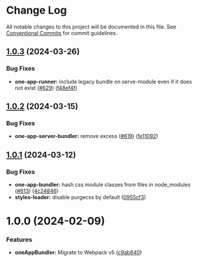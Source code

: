 # Change Log

All notable changes to this project will be documented in this file.
See [Conventional Commits](https://conventionalcommits.org) for commit guidelines.

## [1.0.3](https://github.com/americanexpress/one-app-cli/compare/@americanexpress/one-app-server-bundler@1.0.2...@americanexpress/one-app-server-bundler@1.0.3) (2024-03-26)


### Bug Fixes

* **one-app-runner:** include legacy bundle on serve-module even if it does not exist ([#629](https://github.com/americanexpress/one-app-cli/issues/629)) ([f48ef4f](https://github.com/americanexpress/one-app-cli/commit/f48ef4f3f0516e8fb3dc9e4246507b10feb47ca5))





## [1.0.2](https://github.com/americanexpress/one-app-cli/compare/@americanexpress/one-app-server-bundler@1.0.1...@americanexpress/one-app-server-bundler@1.0.2) (2024-03-15)


### Bug Fixes

* **one-app-server-bundler:** remove excess ([#619](https://github.com/americanexpress/one-app-cli/issues/619)) ([fe11092](https://github.com/americanexpress/one-app-cli/commit/fe11092ce2eff84e4ad879da2676565236b505ef))





## [1.0.1](https://github.com/americanexpress/one-app-cli/compare/@americanexpress/one-app-server-bundler@1.0.0...@americanexpress/one-app-server-bundler@1.0.1) (2024-03-12)


### Bug Fixes

* **one-app-bundler:** hash css module classes from files in node_modules ([#613](https://github.com/americanexpress/one-app-cli/issues/613)) ([4c24846](https://github.com/americanexpress/one-app-cli/commit/4c24846b2b381454df10207fd5bc5ccd7fce07f4))
* **styles-loader:** disable purgecss by default ([0955cf3](https://github.com/americanexpress/one-app-cli/commit/0955cf324c1b6e2c6d483d0ca1dc995949c170e4))





# 1.0.0 (2024-02-09)


### Features

* **oneAppBundler:** Migrate to Webpack v5 ([c9ab840](https://github.com/americanexpress/one-app-cli/commit/c9ab840b4306a49f1c929c89a7898d5467d7575f))
